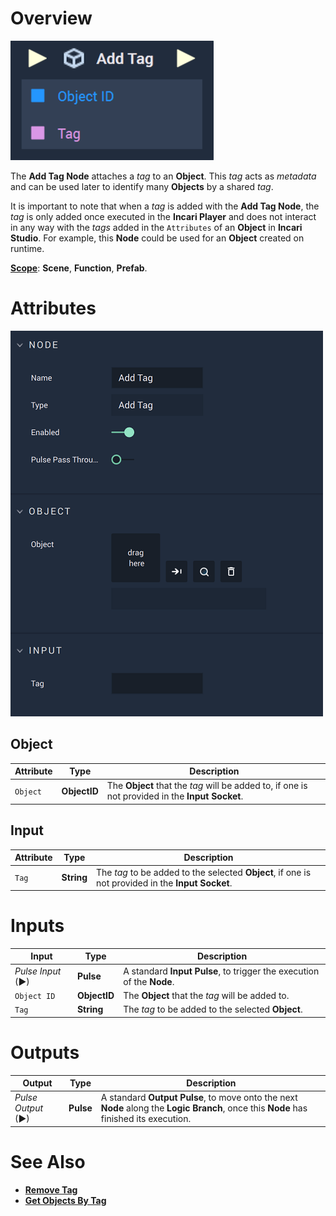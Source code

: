 # Overview

![The Add Tag Node.](../../../.gitbook/assets/addtagupdatedimage.png)

The **Add Tag Node** attaches a *tag* to an **Object**. This *tag* acts as *metadata* and can be used later to identify many **Objects** by a shared *tag*. 

It is important to note that when a *tag* is added with the **Add Tag Node**, the *tag* is only added once executed in the **Incari Player** and does not interact in any way with the *tags* added in the `Attributes` of an **Object** in **Incari Studio**. For example, this **Node** could be used for an **Object** created on runtime.

[**Scope**](../../overview.md#scopes): **Scene**, **Function**, **Prefab**.

# Attributes

![The Add Tag Node Attributes.](../../../.gitbook/assets/addtagattributes.png)

## Object

|Attribute|Type|Description|
|---|---|---|
|`Object`| **ObjectID** |The **Object** that the *tag* will be added to, if one is not provided in the **Input Socket**.|

## Input

|Attribute|Type|Description|
|---|---|---|
| `Tag` | **String** |The *tag* to be added to the selected **Object**, if one is not provided in the **Input Socket**.|

# Inputs

|Input|Type|Description|
|---|---|---|
|*Pulse Input* (►)|**Pulse**|A standard **Input Pulse**, to trigger the execution of the **Node**.|
| `Object ID` | **ObjectID** |The **Object** that the *tag* will be added to.|
| `Tag` | **String** |The *tag* to be added to the selected **Object**.|

# Outputs

|Output|Type|Description|
|---|---|---|
|*Pulse Output* (►)|**Pulse**|A standard **Output Pulse**, to move onto the next **Node** along the **Logic Branch**, once this **Node** has finished its execution.|

# See Also

* [**Remove Tag**](remove-tag.md)
* [**Get Objects By Tag**](get-objects-by-tag.md)



